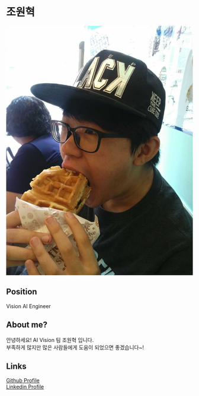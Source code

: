 # 조원혁

![메인 이미지](/assets/vision/wonhyeok.jpg)

## Position

Vision AI Engineer<br>

## About me?

안녕하세요! AI Vision 팀 조원혁 입니다.<br>
부족하게 많지만 많은 사람들에게 도움이 되었으면 좋겠습니다~!<br>

## Links

[Github Profile](https://github.com/Woz98)<br>
[Linkedin Profile](www.linkedin.com/in/wonhyeok-cho-1b3aa7274)<br>
